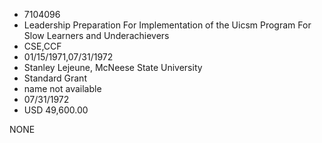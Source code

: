 * 7104096
* Leadership Preparation For Implementation of the Uicsm      Program For Slow Learners and Underachievers
* CSE,CCF
* 01/15/1971,07/31/1972
* Stanley Lejeune, McNeese State University
* Standard Grant
*   name not available
* 07/31/1972
* USD 49,600.00

NONE